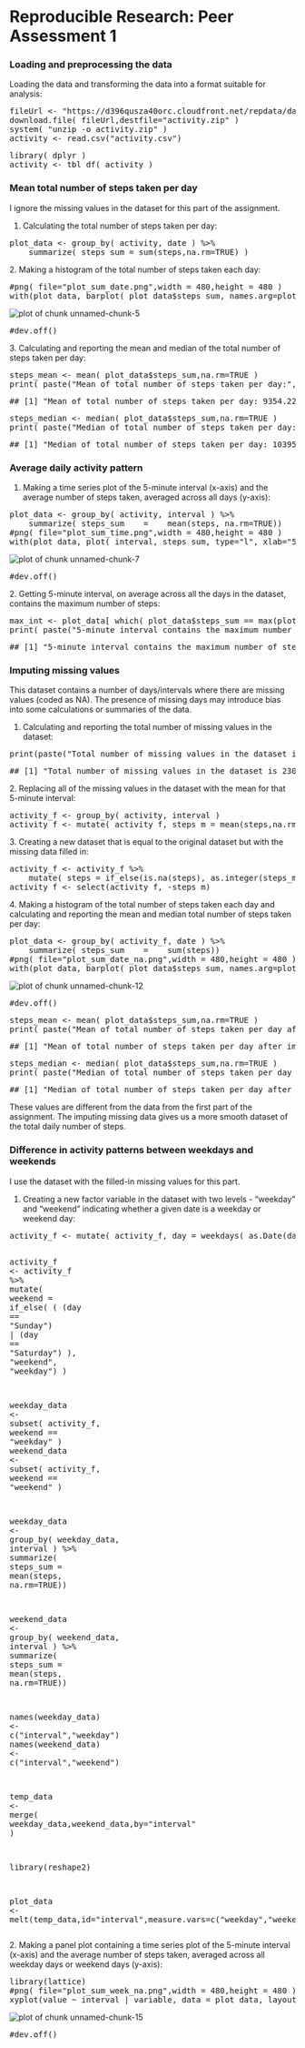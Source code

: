 
# Reproducible Research: Peer Assessment 1




### Loading and preprocessing the data

Loading the data and transforming the data into a format suitable for analysis:

<div class="chunk" id="unnamed-chunk-1"><div class="rcode"><div class="source"><pre class="knitr r"><span class="hl std">fileUrl</span> <span class="hl kwb">&lt;-</span> <span class="hl str">&quot;https://d396qusza40orc.cloudfront.net/repdata/data/activity.zip&quot;</span>
<span class="hl kwd">download.file</span><span class="hl std">( fileUrl,</span><span class="hl kwc">destfile</span><span class="hl std">=</span><span class="hl str">&quot;activity.zip&quot;</span> <span class="hl std">)</span>
<span class="hl kwd">system</span><span class="hl std">(</span> <span class="hl str">&quot;unzip -o activity.zip&quot;</span> <span class="hl std">)</span>
<span class="hl std">activity</span> <span class="hl kwb">&lt;-</span> <span class="hl kwd">read.csv</span><span class="hl std">(</span><span class="hl str">&quot;activity.csv&quot;</span><span class="hl std">)</span>
</pre></div>
</div></div>
<div class="chunk" id="unnamed-chunk-2"><div class="rcode"><div class="source"><pre class="knitr r"><span class="hl kwd">library</span><span class="hl std">( dplyr )</span>
<span class="hl std">activity</span> <span class="hl kwb">&lt;-</span> <span class="hl kwd">tbl_df</span><span class="hl std">( activity )</span>
</pre></div>
</div></div>



### Mean total number of steps taken per day

I ignore the missing values in the dataset for this part of the assignment.

1. Calculating the total number of steps taken per day: 
<div class="chunk" id="unnamed-chunk-4"><div class="rcode"><div class="source"><pre class="knitr r"><span class="hl std">plot_data</span> <span class="hl kwb">&lt;-</span> <span class="hl kwd">group_by</span><span class="hl std">( activity, date )</span> <span class="hl opt">%&gt;%</span>
    <span class="hl kwd">summarize</span><span class="hl std">(</span> <span class="hl kwc">steps_sum</span> <span class="hl std">=</span> <span class="hl kwd">sum</span><span class="hl std">(steps,</span><span class="hl kwc">na.rm</span><span class="hl std">=</span><span class="hl num">TRUE</span><span class="hl std">) )</span>
</pre></div>
</div></div>
2. Making a histogram of the total number of steps taken each day:
<div class="chunk" id="unnamed-chunk-5"><div class="rcode"><div class="source"><pre class="knitr r"><span class="hl com">#png( file=&quot;plot_sum_date.png&quot;,width = 480,height = 480 )</span>
<span class="hl kwd">with</span><span class="hl std">(plot_data,</span> <span class="hl kwd">barplot</span><span class="hl std">( plot_data</span><span class="hl opt">$</span><span class="hl std">steps_sum,</span> <span class="hl kwc">names.arg</span><span class="hl std">=plot_data</span><span class="hl opt">$</span><span class="hl std">date,</span> <span class="hl kwc">xlab</span><span class="hl std">=</span><span class="hl str">&quot;Date&quot;</span><span class="hl std">,</span> <span class="hl kwc">ylab</span><span class="hl std">=</span><span class="hl str">&quot;Steps&quot;</span><span class="hl std">,</span> <span class="hl kwc">main</span><span class="hl std">=</span><span class="hl str">&quot;Total steps each day&quot;</span> <span class="hl std">))</span>
</pre></div>
<div class="rimage default"><img src="figure/unnamed-chunk-5-1.png" title="plot of chunk unnamed-chunk-5" alt="plot of chunk unnamed-chunk-5" class="plot" /></div>
<div class="source"><pre class="knitr r"><span class="hl com">#dev.off()</span>
</pre></div>
</div></div>
3. Calculating and reporting the mean and median of the total number of steps taken per day:
<div class="chunk" id="unnamed-chunk-6"><div class="rcode"><div class="source"><pre class="knitr r"><span class="hl std">steps_mean</span> <span class="hl kwb">&lt;-</span> <span class="hl kwd">mean</span><span class="hl std">( plot_data</span><span class="hl opt">$</span><span class="hl std">steps_sum,</span><span class="hl kwc">na.rm</span><span class="hl std">=</span><span class="hl num">TRUE</span> <span class="hl std">)</span>
<span class="hl kwd">print</span><span class="hl std">(</span> <span class="hl kwd">paste</span><span class="hl std">(</span><span class="hl str">&quot;Mean of total number of steps taken per day:&quot;</span><span class="hl std">,steps_mean ) )</span>
</pre></div>
<div class="output"><pre class="knitr r">## [1] &quot;Mean of total number of steps taken per day: 9354.22950819672&quot;
</pre></div>
<div class="source"><pre class="knitr r"><span class="hl std">steps_median</span> <span class="hl kwb">&lt;-</span> <span class="hl kwd">median</span><span class="hl std">( plot_data</span><span class="hl opt">$</span><span class="hl std">steps_sum,</span><span class="hl kwc">na.rm</span><span class="hl std">=</span><span class="hl num">TRUE</span> <span class="hl std">)</span>
<span class="hl kwd">print</span><span class="hl std">(</span> <span class="hl kwd">paste</span><span class="hl std">(</span><span class="hl str">&quot;Median of total number of steps taken per day:&quot;</span><span class="hl std">,steps_median ) )</span>
</pre></div>
<div class="output"><pre class="knitr r">## [1] &quot;Median of total number of steps taken per day: 10395&quot;
</pre></div>
</div></div>

### Average daily activity pattern

1. Making a time series plot of the 5-minute interval (x-axis) and the average number of steps taken, averaged across all days (y-axis):
<div class="chunk" id="unnamed-chunk-7"><div class="rcode"><div class="source"><pre class="knitr r"><span class="hl std">plot_data</span> <span class="hl kwb">&lt;-</span> <span class="hl kwd">group_by</span><span class="hl std">( activity, interval )</span> <span class="hl opt">%&gt;%</span>
    <span class="hl kwd">summarize</span><span class="hl std">(</span> <span class="hl kwc">steps_sum</span>    <span class="hl std">=</span>    <span class="hl kwd">mean</span><span class="hl std">(steps,</span> <span class="hl kwc">na.rm</span><span class="hl std">=</span><span class="hl num">TRUE</span><span class="hl std">))</span>
<span class="hl com">#png( file=&quot;plot_sum_time.png&quot;,width = 480,height = 480 )</span>
<span class="hl kwd">with</span><span class="hl std">(plot_data,</span> <span class="hl kwd">plot</span><span class="hl std">( interval, steps_sum,</span> <span class="hl kwc">type</span><span class="hl std">=</span><span class="hl str">&quot;l&quot;</span><span class="hl std">,</span> <span class="hl kwc">xlab</span><span class="hl std">=</span><span class="hl str">&quot;5-min interval&quot;</span><span class="hl std">,</span> <span class="hl kwc">ylab</span><span class="hl std">=</span><span class="hl str">&quot;Steps&quot;</span><span class="hl std">,</span> <span class="hl kwc">main</span><span class="hl std">=</span><span class="hl str">&quot;Total steps each interval&quot;</span> <span class="hl std">))</span>
</pre></div>
<div class="rimage default"><img src="figure/unnamed-chunk-7-1.png" title="plot of chunk unnamed-chunk-7" alt="plot of chunk unnamed-chunk-7" class="plot" /></div>
<div class="source"><pre class="knitr r"><span class="hl com">#dev.off()</span>
</pre></div>
</div></div>
2. Getting 5-minute interval, on average across all the days in the dataset, contains the maximum number of steps:
<div class="chunk" id="unnamed-chunk-8"><div class="rcode"><div class="source"><pre class="knitr r"><span class="hl std">max_int</span> <span class="hl kwb">&lt;-</span> <span class="hl std">plot_data[</span> <span class="hl kwd">which</span><span class="hl std">( plot_data</span><span class="hl opt">$</span><span class="hl std">steps_sum</span> <span class="hl opt">==</span> <span class="hl kwd">max</span><span class="hl std">(plot_data</span><span class="hl opt">$</span><span class="hl std">steps_sum)), ]</span>
<span class="hl kwd">print</span><span class="hl std">(</span> <span class="hl kwd">paste</span><span class="hl std">(</span><span class="hl str">&quot;5-minute interval contains the maximum number of steps is&quot;</span><span class="hl std">,max_int</span><span class="hl opt">$</span><span class="hl std">interval) )</span>
</pre></div>
<div class="output"><pre class="knitr r">## [1] &quot;5-minute interval contains the maximum number of steps is 835&quot;
</pre></div>
</div></div>

### Imputing missing values

This dataset contains a number of days/intervals where there are missing values (coded as NA). The presence of missing days may introduce bias into some calculations or summaries of the data.

1. Calculating and reporting the total number of missing values in the dataset:
<div class="chunk" id="unnamed-chunk-9"><div class="rcode"><div class="source"><pre class="knitr r"><span class="hl kwd">print</span><span class="hl std">(</span><span class="hl kwd">paste</span><span class="hl std">(</span><span class="hl str">&quot;Total number of missing values in the dataset is&quot;</span><span class="hl std">,</span><span class="hl kwd">sum</span><span class="hl std">(</span><span class="hl kwd">is.na</span><span class="hl std">(activity</span><span class="hl opt">$</span><span class="hl std">steps))))</span>
</pre></div>
<div class="output"><pre class="knitr r">## [1] &quot;Total number of missing values in the dataset is 2304&quot;
</pre></div>
</div></div>
2. Replacing all of the missing values in the dataset with the mean for that 5-minute interval:
<div class="chunk" id="unnamed-chunk-10"><div class="rcode"><div class="source"><pre class="knitr r"><span class="hl std">activity_f</span> <span class="hl kwb">&lt;-</span> <span class="hl kwd">group_by</span><span class="hl std">( activity, interval )</span>
<span class="hl std">activity_f</span> <span class="hl kwb">&lt;-</span> <span class="hl kwd">mutate</span><span class="hl std">( activity_f,</span> <span class="hl kwc">steps_m</span> <span class="hl std">=</span> <span class="hl kwd">mean</span><span class="hl std">(steps,</span><span class="hl kwc">na.rm</span><span class="hl std">=</span><span class="hl num">TRUE</span><span class="hl std">))</span>
</pre></div>
</div></div>
3. Creating a new dataset that is equal to the original dataset but with the missing data filled in:
<div class="chunk" id="unnamed-chunk-11"><div class="rcode"><div class="source"><pre class="knitr r"><span class="hl std">activity_f</span> <span class="hl kwb">&lt;-</span> <span class="hl std">activity_f</span> <span class="hl opt">%&gt;%</span>
    <span class="hl kwd">mutate</span><span class="hl std">(</span> <span class="hl kwc">steps</span> <span class="hl std">=</span> <span class="hl kwd">if_else</span><span class="hl std">(</span><span class="hl kwd">is.na</span><span class="hl std">(steps),</span> <span class="hl kwd">as.integer</span><span class="hl std">(steps_m), steps) )</span>
<span class="hl std">activity_f</span> <span class="hl kwb">&lt;-</span> <span class="hl kwd">select</span><span class="hl std">(activity_f,</span> <span class="hl opt">-</span><span class="hl std">steps_m)</span>
</pre></div>
</div></div>
4. Making a histogram of the total number of steps taken each day and calculating and reporting the mean and median total number of steps taken per day:
<div class="chunk" id="unnamed-chunk-12"><div class="rcode"><div class="source"><pre class="knitr r"><span class="hl std">plot_data</span> <span class="hl kwb">&lt;-</span> <span class="hl kwd">group_by</span><span class="hl std">( activity_f, date )</span> <span class="hl opt">%&gt;%</span>
    <span class="hl kwd">summarize</span><span class="hl std">(</span> <span class="hl kwc">steps_sum</span>    <span class="hl std">=</span>    <span class="hl kwd">sum</span><span class="hl std">(steps))</span>
<span class="hl com">#png( file=&quot;plot_sum_date_na.png&quot;,width = 480,height = 480 )</span>
<span class="hl kwd">with</span><span class="hl std">(plot_data,</span> <span class="hl kwd">barplot</span><span class="hl std">( plot_data</span><span class="hl opt">$</span><span class="hl std">steps_sum,</span> <span class="hl kwc">names.arg</span><span class="hl std">=plot_data</span><span class="hl opt">$</span><span class="hl std">date,</span> <span class="hl kwc">xlab</span><span class="hl std">=</span><span class="hl str">&quot;Date&quot;</span><span class="hl std">,</span> <span class="hl kwc">ylab</span><span class="hl std">=</span><span class="hl str">&quot;Steps&quot;</span><span class="hl std">,</span> <span class="hl kwc">main</span><span class="hl std">=</span><span class="hl str">&quot;Total steps each day after imputing missing values&quot;</span> <span class="hl std">))</span>
</pre></div>
<div class="rimage default"><img src="figure/unnamed-chunk-12-1.png" title="plot of chunk unnamed-chunk-12" alt="plot of chunk unnamed-chunk-12" class="plot" /></div>
<div class="source"><pre class="knitr r"><span class="hl com">#dev.off()</span>
</pre></div>
</div></div>
<div class="chunk" id="unnamed-chunk-13"><div class="rcode"><div class="source"><pre class="knitr r"><span class="hl std">steps_mean</span> <span class="hl kwb">&lt;-</span> <span class="hl kwd">mean</span><span class="hl std">( plot_data</span><span class="hl opt">$</span><span class="hl std">steps_sum,</span><span class="hl kwc">na.rm</span><span class="hl std">=</span><span class="hl num">TRUE</span> <span class="hl std">)</span>
<span class="hl kwd">print</span><span class="hl std">(</span> <span class="hl kwd">paste</span><span class="hl std">(</span><span class="hl str">&quot;Mean of total number of steps taken per day after imputing missing values:&quot;</span><span class="hl std">,steps_mean ) )</span>
</pre></div>
<div class="output"><pre class="knitr r">## [1] &quot;Mean of total number of steps taken per day after imputing missing values: 10749.7704918033&quot;
</pre></div>
<div class="source"><pre class="knitr r"><span class="hl std">steps_median</span> <span class="hl kwb">&lt;-</span> <span class="hl kwd">median</span><span class="hl std">( plot_data</span><span class="hl opt">$</span><span class="hl std">steps_sum,</span><span class="hl kwc">na.rm</span><span class="hl std">=</span><span class="hl num">TRUE</span> <span class="hl std">)</span>
<span class="hl kwd">print</span><span class="hl std">(</span> <span class="hl kwd">paste</span><span class="hl std">(</span><span class="hl str">&quot;Median of total number of steps taken per day after imputing missing values:&quot;</span><span class="hl std">,steps_median ) )</span>
</pre></div>
<div class="output"><pre class="knitr r">## [1] &quot;Median of total number of steps taken per day after imputing missing values: 10641&quot;
</pre></div>
</div></div>
These values are different from the data from the first part of the assignment. The imputing missing data gives us a more smooth dataset of the total daily number of steps.


### Difference in activity patterns between weekdays and weekends

I use the dataset with the filled-in missing values for this part.

1. Creating a new factor variable in the dataset with two levels - “weekday” and “weekend” indicating whether a given date is a weekday or weekend day:
<div class="chunk" id="unnamed-chunk-14"><div class="rcode"><div class="source"><pre class="knitr r"><span class="hl std">activity_f</span> <span class="hl kwb">&lt;-</span> <span class="hl kwd">mutate</span><span class="hl std">( activity_f,</span> <span class="hl kwc">day</span> <span class="hl std">=</span> <span class="hl kwd">weekdays</span><span class="hl std">(</span> <span class="hl kwd">as.Date</span><span class="hl std">(date) ) )</span>

<span class="hl std">activity_f</span> <span class="hl kwb">&lt;-</span> <span class="hl std">activity_f</span> <span class="hl opt">%&gt;%</span>
    <span class="hl kwd">mutate</span><span class="hl std">(</span> <span class="hl kwc">weekend</span> <span class="hl std">=</span> <span class="hl kwd">if_else</span><span class="hl std">( ( (day</span> <span class="hl opt">==</span> <span class="hl str">&quot;Sunday&quot;</span><span class="hl std">)</span> <span class="hl opt">|</span> <span class="hl std">(day</span> <span class="hl opt">==</span> <span class="hl str">&quot;Saturday&quot;</span><span class="hl std">) ),</span> <span class="hl str">&quot;weekend&quot;</span><span class="hl std">,</span> <span class="hl str">&quot;weekday&quot;</span><span class="hl std">) )</span>

<span class="hl std">weekday_data</span> <span class="hl kwb">&lt;-</span> <span class="hl kwd">subset</span><span class="hl std">( activity_f, weekend</span> <span class="hl opt">==</span> <span class="hl str">&quot;weekday&quot;</span> <span class="hl std">)</span>
<span class="hl std">weekend_data</span> <span class="hl kwb">&lt;-</span> <span class="hl kwd">subset</span><span class="hl std">( activity_f, weekend</span> <span class="hl opt">==</span> <span class="hl str">&quot;weekend&quot;</span> <span class="hl std">)</span>

<span class="hl std">weekday_data</span> <span class="hl kwb">&lt;-</span> <span class="hl kwd">group_by</span><span class="hl std">( weekday_data, interval )</span> <span class="hl opt">%&gt;%</span>
    <span class="hl kwd">summarize</span><span class="hl std">(</span> <span class="hl kwc">steps_sum</span>    <span class="hl std">=</span>    <span class="hl kwd">mean</span><span class="hl std">(steps,</span> <span class="hl kwc">na.rm</span><span class="hl std">=</span><span class="hl num">TRUE</span><span class="hl std">))</span>

<span class="hl std">weekend_data</span> <span class="hl kwb">&lt;-</span> <span class="hl kwd">group_by</span><span class="hl std">( weekend_data, interval )</span> <span class="hl opt">%&gt;%</span>
    <span class="hl kwd">summarize</span><span class="hl std">(</span> <span class="hl kwc">steps_sum</span>    <span class="hl std">=</span>    <span class="hl kwd">mean</span><span class="hl std">(steps,</span> <span class="hl kwc">na.rm</span><span class="hl std">=</span><span class="hl num">TRUE</span><span class="hl std">))</span>

<span class="hl kwd">names</span><span class="hl std">(weekday_data)</span> <span class="hl kwb">&lt;-</span> <span class="hl kwd">c</span><span class="hl std">(</span><span class="hl str">&quot;interval&quot;</span><span class="hl std">,</span><span class="hl str">&quot;weekday&quot;</span><span class="hl std">)</span>
<span class="hl kwd">names</span><span class="hl std">(weekend_data)</span> <span class="hl kwb">&lt;-</span> <span class="hl kwd">c</span><span class="hl std">(</span><span class="hl str">&quot;interval&quot;</span><span class="hl std">,</span><span class="hl str">&quot;weekend&quot;</span><span class="hl std">)</span>

<span class="hl std">temp_data</span> <span class="hl kwb">&lt;-</span> <span class="hl kwd">merge</span><span class="hl std">( weekday_data,weekend_data,</span><span class="hl kwc">by</span><span class="hl std">=</span><span class="hl str">&quot;interval&quot;</span> <span class="hl std">)</span>

<span class="hl kwd">library</span><span class="hl std">(reshape2)</span>

<span class="hl std">plot_data</span> <span class="hl kwb">&lt;-</span> <span class="hl kwd">melt</span><span class="hl std">(temp_data,</span><span class="hl kwc">id</span><span class="hl std">=</span><span class="hl str">&quot;interval&quot;</span><span class="hl std">,</span><span class="hl kwc">measure.vars</span><span class="hl std">=</span><span class="hl kwd">c</span><span class="hl std">(</span><span class="hl str">&quot;weekday&quot;</span><span class="hl std">,</span><span class="hl str">&quot;weekend&quot;</span><span class="hl std">))</span>
</pre></div>
</div></div>
2. Making a panel plot containing a time series plot of the 5-minute interval (x-axis) and the average number of steps taken, averaged across all weekday days or weekend days (y-axis):
<div class="chunk" id="unnamed-chunk-15"><div class="rcode"><div class="source"><pre class="knitr r"><span class="hl kwd">library</span><span class="hl std">(lattice)</span>
<span class="hl com">#png( file=&quot;plot_sum_week_na.png&quot;,width = 480,height = 480 )</span>
<span class="hl kwd">xyplot</span><span class="hl std">(value</span> <span class="hl opt">~</span> <span class="hl std">interval</span> <span class="hl opt">|</span> <span class="hl std">variable,</span> <span class="hl kwc">data</span> <span class="hl std">= plot_data,</span> <span class="hl kwc">layout</span> <span class="hl std">=</span> <span class="hl kwd">c</span><span class="hl std">(</span><span class="hl num">1</span><span class="hl std">,</span><span class="hl num">2</span><span class="hl std">),</span><span class="hl kwc">type</span><span class="hl std">=</span><span class="hl str">&quot;l&quot;</span><span class="hl std">,</span><span class="hl kwc">xlab</span><span class="hl std">=</span><span class="hl str">&quot;Interval&quot;</span><span class="hl std">,</span><span class="hl kwc">ylab</span><span class="hl std">=</span><span class="hl str">&quot;Number of steps&quot;</span><span class="hl std">)</span>
</pre></div>
<div class="rimage default"><img src="figure/unnamed-chunk-15-1.png" title="plot of chunk unnamed-chunk-15" alt="plot of chunk unnamed-chunk-15" class="plot" /></div>
<div class="source"><pre class="knitr r"><span class="hl com">#dev.off()</span>
</pre></div>
</div></div>
